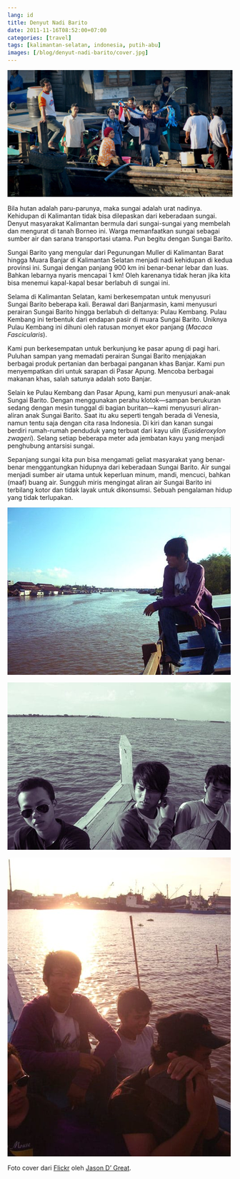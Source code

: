```yaml
---
lang: id
title: Denyut Nadi Barito
date: 2011-11-16T08:52:00+07:00
categories: [travel]
tags: [kalimantan-selatan, indonesia, putih-abu]
images: [/blog/denyut-nadi-barito/cover.jpg]
---
```

![Denyut Nadi Barito](cover.jpg)

Bila hutan adalah paru-parunya, maka sungai adalah urat nadinya. Kehidupan di Kalimantan tidak bisa dilepaskan dari keberadaan sungai. Denyut masyarakat Kalimantan bermula dari sungai-sungai yang membelah dan mengurat di tanah Borneo ini. Warga memanfaatkan sungai sebagai sumber air dan sarana transportasi utama. Pun begitu dengan Sungai Barito.

Sungai Barito yang mengular dari Pegunungan Muller di Kalimantan Barat hingga Muara Banjar di Kalimantan Selatan menjadi nadi kehidupan di kedua provinsi ini. Sungai dengan panjang 900 km ini benar-benar lebar dan luas. Bahkan lebarnya nyaris mencapai 1 km! Oleh karenanya tidak heran jika kita bisa menemui kapal-kapal besar berlabuh di sungai ini.

Selama di Kalimantan Selatan, kami berkesempatan untuk menyusuri Sungai Barito beberapa kali. Berawal dari Banjarmasin, kami menyusuri perairan Sungai Barito hingga berlabuh di deltanya: Pulau Kembang. Pulau Kembang ini terbentuk dari endapan pasir di muara Sungai Barito. Uniknya Pulau Kembang ini dihuni oleh ratusan monyet ekor panjang (*Macaca Fascicularis*).

Kami pun berkesempatan untuk berkunjung ke pasar apung di pagi hari. Puluhan sampan yang memadati perairan Sungai Barito menjajakan berbagai produk pertanian dan berbagai panganan khas Banjar. Kami pun menyempatkan diri untuk sarapan di Pasar Apung. Mencoba berbagai makanan khas, salah satunya adalah soto Banjar.

Selain ke Pulau Kembang dan Pasar Apung, kami pun menyusuri anak-anak Sungai Barito. Dengan menggunakan perahu klotok—sampan berukuran sedang dengan mesin tunggal di bagian buritan—kami menyusuri aliran-aliran anak Sungai Barito. Saat itu aku seperti tengah berada di Venesia, namun tentu saja dengan cita rasa Indonesia. Di kiri dan kanan sungai berdiri rumah-rumah penduduk yang terbuat dari kayu ulin (*Eusideroxylon zwageri*). Selang setiap beberapa meter ada jembatan kayu yang menjadi penghubung antarsisi sungai.

Sepanjang sungai kita pun bisa mengamati geliat masyarakat yang benar-benar menggantungkan hidupnya dari keberadaan Sungai Barito. Air sungai menjadi sumber air utama untuk keperluan minum, mandi, mencuci, bahkan (maaf) buang air. Sungguh miris mengingat aliran air Sungai Barito ini terbilang kotor dan tidak layak untuk dikonsumsi. Sebuah pengalaman hidup yang tidak terlupakan.

![Menyusuri Sungai Barito dengan kapal.](01-sungai-barito.jpg)

![Menyusuri Sungai Barito.](02-sungai-barito.jpg)

![Melewati senja di atas kapal, menyusuri Barito.](03-sungai-barito.jpg)

Foto cover dari [Flickr](https://www.flickr.com/photos/jason_weemin/2793357926/in/photostream/) oleh [Jason D’ Great](https://www.flickr.com/photos/jason_weemin/).
